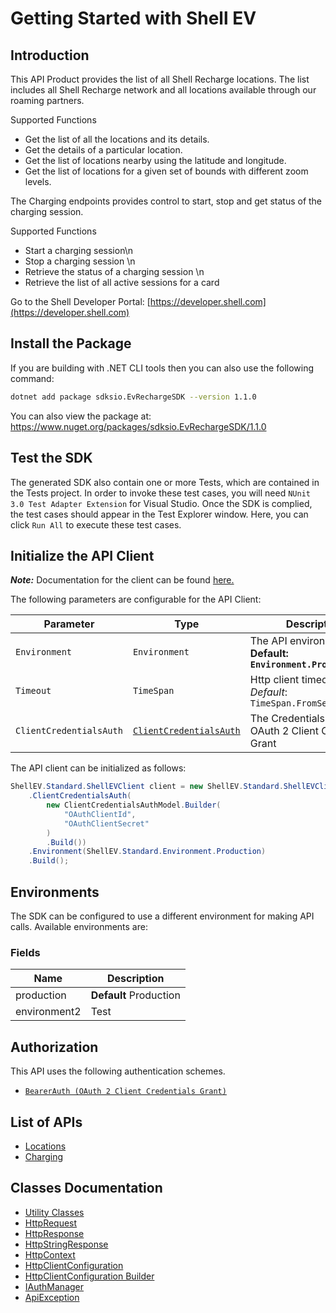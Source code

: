 
# Getting Started with Shell EV

## Introduction

This API Product provides the list of all Shell Recharge locations. The list includes all Shell Recharge network and all locations available through our roaming partners.

Supported Functions

* Get the list of all the locations and its details.
* Get the details of a particular location.
* Get the list of locations nearby using the latitude and longitude.
* Get the list of locations for a given set of bounds with different zoom levels.

The Charging endpoints provides control to start, stop and get status of the charging session.

Supported Functions

* Start a charging session\n
* Stop a charging session \n
* Retrieve the status of a charging session \n
* Retrieve the list of all active sessions for a card

Go to the Shell Developer Portal: [https://developer.shell.com](https://developer.shell.com)

## Install the Package

If you are building with .NET CLI tools then you can also use the following command:

```bash
dotnet add package sdksio.EvRechargeSDK --version 1.1.0
```

You can also view the package at:
https://www.nuget.org/packages/sdksio.EvRechargeSDK/1.1.0

## Test the SDK

The generated SDK also contain one or more Tests, which are contained in the Tests project. In order to invoke these test cases, you will need `NUnit 3.0 Test Adapter Extension` for Visual Studio. Once the SDK is complied, the test cases should appear in the Test Explorer window. Here, you can click `Run All` to execute these test cases.

## Initialize the API Client

**_Note:_** Documentation for the client can be found [here.](https://www.github.com/sdks-io/ev-recharge-dotnet-sdk/tree/1.1.0/doc/client.md)

The following parameters are configurable for the API Client:

| Parameter | Type | Description |
|  --- | --- | --- |
| `Environment` | `Environment` | The API environment. <br> **Default: `Environment.Production`** |
| `Timeout` | `TimeSpan` | Http client timeout.<br>*Default*: `TimeSpan.FromSeconds(100)` |
| `ClientCredentialsAuth` | [`ClientCredentialsAuth`](https://www.github.com/sdks-io/ev-recharge-dotnet-sdk/tree/1.1.0/doc/$a/https://www.github.com/sdks-io/ev-recharge-dotnet-sdk/tree/1.1.0/oauth-2-client-credentials-grant.md) | The Credentials Setter for OAuth 2 Client Credentials Grant |

The API client can be initialized as follows:

```csharp
ShellEV.Standard.ShellEVClient client = new ShellEV.Standard.ShellEVClient.Builder()
    .ClientCredentialsAuth(
        new ClientCredentialsAuthModel.Builder(
            "OAuthClientId",
            "OAuthClientSecret"
        )
        .Build())
    .Environment(ShellEV.Standard.Environment.Production)
    .Build();
```

## Environments

The SDK can be configured to use a different environment for making API calls. Available environments are:

### Fields

| Name | Description |
|  --- | --- |
| production | **Default** Production |
| environment2 | Test |

## Authorization

This API uses the following authentication schemes.

* [`BearerAuth (OAuth 2 Client Credentials Grant)`](https://www.github.com/sdks-io/ev-recharge-dotnet-sdk/tree/1.1.0/doc/$a/https://www.github.com/sdks-io/ev-recharge-dotnet-sdk/tree/1.1.0/oauth-2-client-credentials-grant.md)

## List of APIs

* [Locations](https://www.github.com/sdks-io/ev-recharge-dotnet-sdk/tree/1.1.0/doc/controllers/locations.md)
* [Charging](https://www.github.com/sdks-io/ev-recharge-dotnet-sdk/tree/1.1.0/doc/controllers/charging.md)

## Classes Documentation

* [Utility Classes](https://www.github.com/sdks-io/ev-recharge-dotnet-sdk/tree/1.1.0/doc/utility-classes.md)
* [HttpRequest](https://www.github.com/sdks-io/ev-recharge-dotnet-sdk/tree/1.1.0/doc/http-request.md)
* [HttpResponse](https://www.github.com/sdks-io/ev-recharge-dotnet-sdk/tree/1.1.0/doc/http-response.md)
* [HttpStringResponse](https://www.github.com/sdks-io/ev-recharge-dotnet-sdk/tree/1.1.0/doc/http-string-response.md)
* [HttpContext](https://www.github.com/sdks-io/ev-recharge-dotnet-sdk/tree/1.1.0/doc/http-context.md)
* [HttpClientConfiguration](https://www.github.com/sdks-io/ev-recharge-dotnet-sdk/tree/1.1.0/doc/http-client-configuration.md)
* [HttpClientConfiguration Builder](https://www.github.com/sdks-io/ev-recharge-dotnet-sdk/tree/1.1.0/doc/http-client-configuration-builder.md)
* [IAuthManager](https://www.github.com/sdks-io/ev-recharge-dotnet-sdk/tree/1.1.0/doc/i-auth-manager.md)
* [ApiException](https://www.github.com/sdks-io/ev-recharge-dotnet-sdk/tree/1.1.0/doc/api-exception.md)

